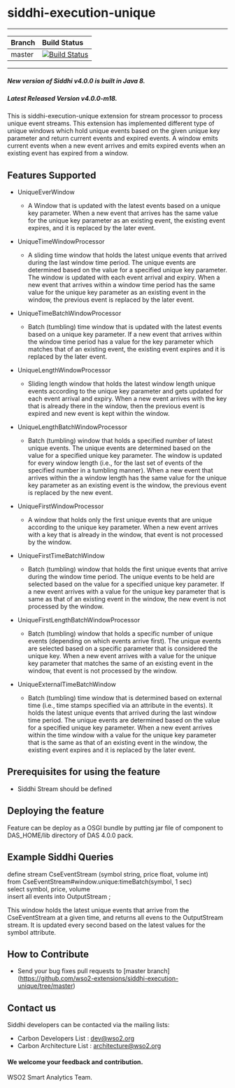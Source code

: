 siddhi-execution-unique
======================================
---
|  Branch | Build Status |
| :------ |:------------ | 
| master  | [![Build Status](https://wso2.org/jenkins/view/All%20Builds/job/siddhi/job/siddhi-execution-unique/badge/icon)](https://wso2.org/jenkins/view/All%20Builds/job/siddhi/job/siddhi-execution-unique/) |
---
##### New version of Siddhi v4.0.0 is built in Java 8.
##### Latest Released Version v4.0.0-m18.

This is siddhi-execution-unique extension for stream processor to process unique event streams.
This extension has implemented different type of unique windows which hold unique events based on the given unique key parameter and return current events and expired events.
A window emits current events when a new event arrives and emits expired events when an existing event has expired from a window.

Features Supported
------------------
 - UniqueEverWindow
   * A Window that is updated with the latest events based on a unique key parameter. 
      When a new event that arrives has the same value for the unique key parameter as an existing event,
      the existing event expires, and it is replaced by the later event. 
 - UniqueTimeWindowProcessor
   * A sliding time window that holds the latest unique events that arrived
     during the last window time period. The unique events are determined based on
     the value for a specified unique key parameter. The window is updated with each event arrival and expiry.
     When a new event that arrives within a window time period has the same value
     for the unique key parameter as an existing event in the window,
     the previous event is replaced by the later event.
 - UniqueTimeBatchWindowProcessor
   * Batch (tumbling) time window that is updated with the latest events based
     on a unique key parameter. If a new event that arrives within the window time period has a value for
     the key parameter which matches that of an existing event, the existing event expires and
     it is replaced by the later event. 
 - UniqueLengthWindowProcessor
   * Sliding length window that holds the latest window length unique events according
     to the unique key parameter and gets updated for each event arrival and expiry.
     When a new event arrives with the key that is already there in the window,
     then the previous event is expired and new event is kept within the window.
 - UniqueLengthBatchWindowProcessor
   * Batch (tumbling) window that holds a specified number of latest unique events.
     The unique events are determined based on the value for a specified unique key parameter.
     The window is updated for every window length (i.e., for the last set of events of
     the specified number in a tumbling manner). When a new event that arrives
     within the a window length has the same value for the unique key parameter
     as an existing event is the window, the previous event is replaced by the new event.

 - UniqueFirstWindowProcessor
   * A window that holds only the first unique events that are unique according to the unique
     key parameter. When a new event arrives with a key that is already in the window, 
     that event is not processed by the window.

 - UniqueFirstTimeBatchWindow
   * Batch (tumbling) window that holds the first unique events that
    arrive during the window time period. The unique events to be held are selected based 
    on the value for a specified unique key parameter. If a new event arrives with a value for
    the unique key parameter that is same as that of an existing event in the window,
    the new event is not processed by the window.
 - UniqueFirstLengthBatchWindowProcessor
   * Batch (tumbling) window that holds a specific number of unique events
    (depending on which events arrive first). The unique events are selected based on a specific parameter 
    that is considered the unique key. When a new event arrives with a value for the unique key parameter 
    that matches the same of an existing event in the window, that event is not processed by the window.
 - UniqueExternalTimeBatchWindow
   * Batch (tumbling) time window that is determined based on external time
     (i.e., time stamps specified via an attribute in the events).
     It holds the latest unique events that arrived during the last window time period.
     The unique events are determined based on the value for a specified unique key parameter.
     When a new event arrives within the time window with a value for the unique key parameter
     that is the same as that of an existing event in the window,
     the existing event expires and it is replaced by the later event.
 
  
     
 Prerequisites for using the feature
 ---------------------------------
 - Siddhi Stream should be defined

 
 Deploying the feature
 ---------------------
 Feature can be deploy as a OSGI bundle by putting jar file of component to DAS_HOME/lib directory of DAS 4.0.0 pack. 
 
 
 Example Siddhi Queries
 ----------------------
  define stream CseEventStream (symbol string, price float, volume int)   
  from CseEventStream#window.unique:timeBatch(symbol, 1 sec)  
  select symbol, price, volume  
  insert all events into OutputStream ;
  
  This window holds the latest unique events that arrive from the CseEventStream at a  given time,
  and returns all evens to the OutputStream stream. It is updated every  second based on the latest 
  values for the symbol attribute.
 
 
 How to Contribute
 ----------------
  * Send your bug fixes pull requests to [master branch] 
  (https://github.com/wso2-extensions/siddhi-execution-unique/tree/master) 

 Contact us 
 ---------
  Siddhi developers can be contacted via the mailing lists:
  * Carbon Developers List : dev@wso2.org
  * Carbon Architecture List : architecture@wso2.org

 #### We welcome your feedback and contribution.
 
 WSO2 Smart Analytics Team.


